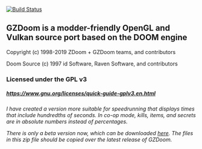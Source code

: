[![Build Status](https://github.com/coelckers/gzdoom/workflows/Continuous%20Integration/badge.svg)](https://github.com/coelckers/gzdoom/actions?query=workflow%3A%22Continuous+Integration%22)

## GZDoom is a modder-friendly OpenGL and Vulkan source port based on the DOOM engine

Copyright (c) 1998-2019 ZDoom + GZDoom teams, and contributors

Doom Source (c) 1997 id Software, Raven Software, and contributors

### Licensed under the GPL v3
##### https://www.gnu.org/licenses/quick-guide-gplv3.en.html

_I have created a version more suitable for speedrunning that displays times that include hundredths of seconds.
In co-op mode, kills, items, and secrets are in absolute numbers instead of percentages._

_There is only a beta version now, which can be downloaded [here](https://github.com/MaartenCL/gzdoom/releases/download/v4.4.3-beta/gzdoom-speedrun.zip). The files in this zip file should be copied over the latest release of GZDoom._
